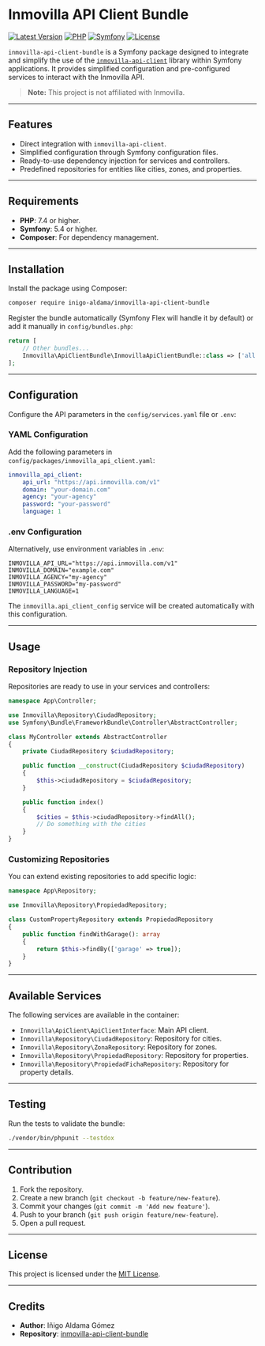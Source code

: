 
# Inmovilla API Client Bundle

[![Latest Version](https://img.shields.io/badge/version-1.0.0-blue)]()
[![PHP](https://img.shields.io/badge/php-%5E7.4%20%7C%7C%20%5E8.0-blue)]()
[![Symfony](https://img.shields.io/badge/symfony-%5E5.4%20%7C%7C%20%5E6.0-green)]()
[![License](https://img.shields.io/badge/license-MIT-green)](LICENSE)

`inmovilla-api-client-bundle` is a Symfony package designed to integrate and simplify the use of the [`inmovilla-api-client`](https://github.com/inigo-aldama/inmovilla-api-client) library within Symfony applications. It provides simplified configuration and pre-configured services to interact with the Inmovilla API.

> **Note:** This project is not affiliated with Inmovilla.

---

## Features

- Direct integration with `inmovilla-api-client`.
- Simplified configuration through Symfony configuration files.
- Ready-to-use dependency injection for services and controllers.
- Predefined repositories for entities like cities, zones, and properties.

---

## Requirements

- **PHP**: 7.4 or higher.
- **Symfony**: 5.4 or higher.
- **Composer**: For dependency management.

---

## Installation

Install the package using Composer:
```bash
composer require inigo-aldama/inmovilla-api-client-bundle
```

Register the bundle automatically (Symfony Flex will handle it by default) or add it manually in `config/bundles.php`:
```php
return [
    // Other bundles...
    Inmovilla\ApiClientBundle\InmovillaApiClientBundle::class => ['all' => true],
];
```

---

## Configuration

Configure the API parameters in the `config/services.yaml` file or `.env`:

### YAML Configuration
Add the following parameters in `config/packages/inmovilla_api_client.yaml`:
```yaml
inmovilla_api_client:
    api_url: "https://api.inmovilla.com/v1"
    domain: "your-domain.com"
    agency: "your-agency"
    password: "your-password"
    language: 1
```

### .env Configuration
Alternatively, use environment variables in `.env`:
```env
INMOVILLA_API_URL="https://api.inmovilla.com/v1"
INMOVILLA_DOMAIN="example.com"
INMOVILLA_AGENCY="my-agency"
INMOVILLA_PASSWORD="my-password"
INMOVILLA_LANGUAGE=1
```

The `inmovilla.api_client_config` service will be created automatically with this configuration.

---

## Usage

### Repository Injection

Repositories are ready to use in your services and controllers:
```php
namespace App\Controller;

use Inmovilla\Repository\CiudadRepository;
use Symfony\Bundle\FrameworkBundle\Controller\AbstractController;

class MyController extends AbstractController
{
    private CiudadRepository $ciudadRepository;

    public function __construct(CiudadRepository $ciudadRepository)
    {
        $this->ciudadRepository = $ciudadRepository;
    }

    public function index()
    {
        $cities = $this->ciudadRepository->findAll();
        // Do something with the cities
    }
}
```

### Customizing Repositories

You can extend existing repositories to add specific logic:
```php
namespace App\Repository;

use Inmovilla\Repository\PropiedadRepository;

class CustomPropertyRepository extends PropiedadRepository
{
    public function findWithGarage(): array
    {
        return $this->findBy(['garage' => true]);
    }
}
```

---

## Available Services

The following services are available in the container:
- `Inmovilla\ApiClient\ApiClientInterface`: Main API client.
- `Inmovilla\Repository\CiudadRepository`: Repository for cities.
- `Inmovilla\Repository\ZonaRepository`: Repository for zones.
- `Inmovilla\Repository\PropiedadRepository`: Repository for properties.
- `Inmovilla\Repository\PropiedadFichaRepository`: Repository for property details.

---

## Testing

Run the tests to validate the bundle:
```bash
./vendor/bin/phpunit --testdox
```

---

## Contribution

1. Fork the repository.
2. Create a new branch (`git checkout -b feature/new-feature`).
3. Commit your changes (`git commit -m 'Add new feature'`).
4. Push to your branch (`git push origin feature/new-feature`).
5. Open a pull request.

---

## License

This project is licensed under the [MIT License](LICENSE).

---

## Credits

- **Author**: Iñigo Aldama Gómez
- **Repository**: [inmovilla-api-client-bundle](https://github.com/inigo-aldama/inmovilla-api-client-bundle)

